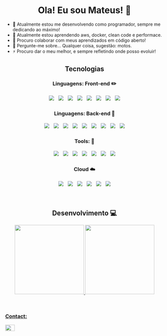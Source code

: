 <div align="center">
  
  # Ola! Eu sou Mateus! 👋 
  
</div>

- 🔭 Atualmente estou me desenvolvendo como programador, sempre me dedicando ao máximo!
- 🌱 Atualmente estou aprendendo aws, docker, clean code e performace.
- 👯 Procuro colaborar com meus aprendizados em código aberto!
- 💬 Pergunte-me sobre... Qualquer coisa, sugestão: motos.
- ⚡ Procuro dar o meu melhor, e sempre refletindo onde posso evoluir!

  
<div align="center">
  
  ## Tecnologias
  
</div>

<div align="center">
  
  ### Linguagens: Front-end :pencil2: 
  
</div>
 
<div align="center">
  <img style='margin: 5px;' src="https://img.shields.io/badge/javascript%20-%2320232a.svg?&style=for-the-badge&color=F7DF1E&logo=javascript&logoColor=000000" />
  <img style='margin: 5px;' src="https://img.shields.io/badge/CSS3%20-%2320232a.svg?&style=for-the-badge&color=1572B6&logo=CSS3&logoColor=ffffff"/>
  <img style='margin: 5px;' src="https://img.shields.io/badge/HTML5%20-%2320232a.svg?&style=for-the-badge&color=E34F26&logo=HTML5&logoColor=ffffff"/>
  <img style='margin: 5px;' src="https://img.shields.io/badge/react%20-%2320232a.svg?&style=for-the-badge&color=363636&logo=react&logoColor=q61DAFB"/>
  <img style='margin: 5px;' src="https://img.shields.io/badge/React native%20-%2320232a.svg?&style=for-the-badge&color=363636&logo=react&logoColor=q61DAFB"/>
  <img style='margin: 5px;' src="https://img.shields.io/badge/styled components%20-%2320232a.svg?&style=for-the-badge&color=DB7093&logo=styled-components&logoColor=ffffff"/>
  <img style='margin: 5px;' src="https://img.shields.io/badge/TypeScript%20-%2320232a.svg?&style=for-the-badge&color=3178C6&logo=TypeScript&logoColor=ffffff"/>
    <img style='margin: 5px;' src="https://img.shields.io/badge/Cypress%20-%2320232a.svg?&style=for-the-badge&color=17202C&logo=Cypress&logoColor=ffffff"/>
</div>
  
<div align="center">
  
  ### Linguagens: Back-end :space_invader: 
  
</div>
  
<div align="center">
  <img style='margin: 5px;' src="https://img.shields.io/badge/node js%20-%2320232a.svg?&style=for-the-badge&color=339933&logo=node.js&logoColor=ffffff"/>
  <img style='margin: 5px;' src="https://img.shields.io/badge/Express%20-%2320232a.svg?&style=for-the-badge&color=000000&logo=Express&logoColor=ffffff"/>
  <img style='margin: 5px;' src="https://img.shields.io/badge/TypeScript%20-%2320232a.svg?&style=for-the-badge&color=3178C6&logo=TypeScript&logoColor=ffffff"/>
  <img style='margin: 5px;' src="https://img.shields.io/badge/Mongo db%20-%2320232a.svg?&style=for-the-badge&color=47A248&logo=MongoDB&logoColor=ffffff"/>
  <img style='margin: 5px;' src="https://img.shields.io/badge/PostgreSQL%20-%2320232a.svg?&style=for-the-badge&color=4169E1&logo=PostgreSQL&logoColor=ffffff"/>
  <img style='margin: 5px;' src="https://img.shields.io/badge/python%20-%2320232a.svg?&style=for-the-badge&color=3776AB&logo=python&logoColor=F7CD39"/>
  <img style='margin: 5px;' src="https://img.shields.io/badge/jest%20-%2320232a.svg?&style=for-the-badge&color=C21325&logo=jest&logoColor=ffffff"/>
  <img style='margin: 5px;' src="https://img.shields.io/badge/Nestjs%20-%2320232a.svg?&style=for-the-badge&color=E0234E&logo=Nestjs&logoColor=ffffff"/>
  <img style='margin: 5px;' src="https://img.shields.io/badge/Prisma%20-%2320232a.svg?&style=for-the-badge&color=4C51BF&logo=Prisma&logoColor=ffffff"/>
  
</div>
  

<div align="center">
  
 ### Tools: :wrench: 
  
</div>
 
<div align="center">
  <img style='margin: 5px;' src="https://img.shields.io/badge/visual studio code%20-%2320232a.svg?&style=for-the-badge&color=007ACC&logo=visualstudiocode&logoColor=ffffff"/>
  <img style='margin: 5px;' src="https://img.shields.io/badge/trello%20-%2320232a.svg?&style=for-the-badge&color=0052CC&logo=trello&logoColor=ffffff"/>
  <img style='margin: 5px;' src="https://img.shields.io/badge/linux%20-%2320232a.svg?&style=for-the-badge&color=FCC624&logo=linux&logoColor=000000"/>
  <img style='margin: 5px;' src="https://img.shields.io/badge/git%20-%2320232a.svg?&style=for-the-badge&color=F05032&logo=git&logoColor=000000"/>
  <img style='margin: 5px;' src="https://img.shields.io/badge/github actions%20-%2320232a.svg?&style=for-the-badge&color=000000&logo=github&logoColor=ffffff"/>
  <img style='margin: 5px;' src="https://img.shields.io/badge/Slack%20-%2320232a.svg?&style=for-the-badge&color=4A154B&logo=Slack&logoColor=ffffff"/>
  <img style='margin: 5px;' src="https://img.shields.io/badge/figma%20-%2320232a.svg?&style=for-the-badge&color=F24E1E&logo=Figma&logoColor=ffffff"/>
 
</div>
  
<div align="center">
  
  ### Cloud :cloud:
  
</div>
  
<div align="center">
  <img style='margin: 5px;' src="https://img.shields.io/badge/Vercel%20-%2320232a.svg?&style=for-the-badge&color=000000&logo=Vercel&logoColor=ffffff"/>
  <img style='margin: 5px;' src="https://img.shields.io/badge/Mongo Atlas%20-%2320232a.svg?&style=for-the-badge&color=ffffff&logo=MongoDB&logoColor=47A248"/>
  <img style='margin: 5px;' src="https://img.shields.io/badge/Heroku%20-%2320232a.svg?&style=for-the-badge&color=430098&logo=Heroku&logoColor=ffffff"/>
  <img style='margin: 5px;' src="https://img.shields.io/badge/Amazon AWS%20-%2320232a.svg?&style=for-the-badge&color=232F3E&logo=Amazon AWS&logoColor=FF9900"/>
  <img style='margin: 5px;' src="https://img.shields.io/badge/supabase%20-%2320232a.svg?&style=for-the-badge&color=3ECF8E&logo=supabase&logoColor=000000"/>
  <img style='margin: 5px;' src="https://img.shields.io/badge/Google Cloud%20-%2320232a.svg?&style=for-the-badge&color=ffffff&logo=Google Cloud&logoColor=4285F4"/>
 
</div>

<br />
<br />

<div align="center">
  
  ## Desenvolvimento 💻
  
</div>

<div align="center">
  <a href="https://github.com/Mateusr337">
  <img height="220" src="https://github-readme-stats.vercel.app/api/?username=Mateusr337&count_private=true&theme=radical&show_icons=true"/>
  <img height="220" src="https://github-readme-stats.vercel.app/api/wakatime?username=Mateusr337&layout=compact&theme=radical" />
</div>
  
<br />
<br />

### Contact:
<p align="left">
<a href="https://www.linkedin.com/in/mateuscruzrossetto" target="blank"><img align="center" src="https://raw.githubusercontent.com/rahuldkjain/github-profile-readme-generator/master/src/images/icons/Social/linked-in-alt.svg" alt="www.linkedin.com/in/mateuscruzrossetto" height="20" width="30" /></a> </p>

